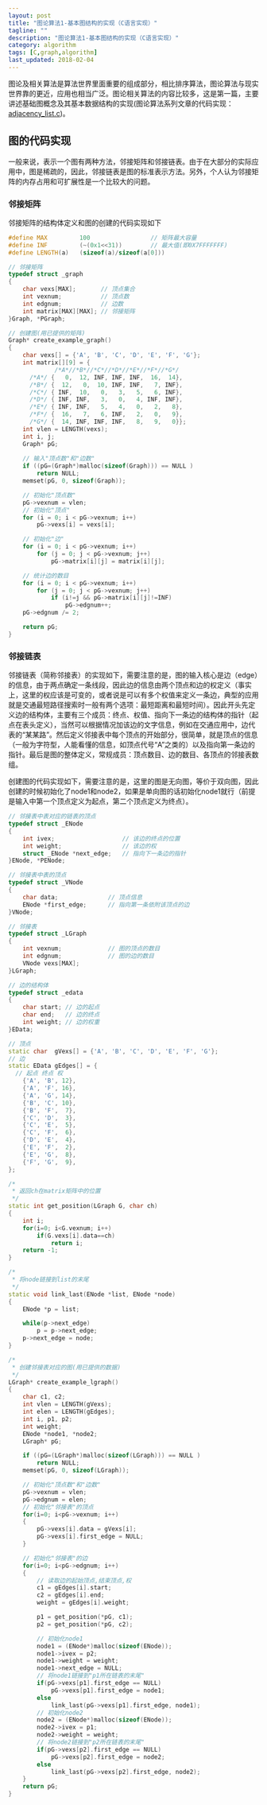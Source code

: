 ```yaml
---
layout: post
title: "图论算法1-基本图结构的实现（C语言实现）"
tagline: ""
description: "图论算法1-基本图结构的实现（C语言实现）"
category: algorithm
tags: [C,graph,algorithm]
last_updated: 2018-02-04
---
```


图论及相关算法是算法世界里面重要的组成部分，相比排序算法，图论算法与现实世界靠的更近，应用也相当广泛。图论相关算法的内容比较多，这是第一篇，主要讲述基础图概念及其基本数据结构的实现(图论算法系列文章的代码实现：[adjacency_list.c]({{site.url}}/assets/adjacency_list.c))。

## 图的代码实现
一般来说，表示一个图有两种方法，邻接矩阵和邻接链表。由于在大部分的实际应用中，图是稀疏的，因此，邻接链表是图的标准表示方法。另外，个人认为邻接矩阵的内存占用和可扩展性是一个比较大的问题。
### 邻接矩阵
邻接矩阵的结构体定义和图的创建的代码实现如下
```C++
#define MAX         100                 // 矩阵最大容量
#define INF         (~(0x1<<31))        // 最大值(即0X7FFFFFFF)
#define LENGTH(a)   (sizeof(a)/sizeof(a[0]))

// 邻接矩阵
typedef struct _graph
{
    char vexs[MAX];       // 顶点集合
    int vexnum;           // 顶点数
    int edgnum;           // 边数
    int matrix[MAX][MAX]; // 邻接矩阵
}Graph, *PGraph;

// 创建图(用已提供的矩阵)
Graph* create_example_graph()
{
    char vexs[] = {'A', 'B', 'C', 'D', 'E', 'F', 'G'};
    int matrix[][9] = {
             /*A*//*B*//*C*//*D*//*E*//*F*//*G*/
      /*A*/ {   0,  12, INF, INF, INF,  16,  14},
      /*B*/ {  12,   0,  10, INF, INF,   7, INF},
      /*C*/ { INF,  10,   0,   3,   5,   6, INF},
      /*D*/ { INF, INF,   3,   0,   4, INF, INF},
      /*E*/ { INF, INF,   5,   4,   0,   2,   8},
      /*F*/ {  16,   7,   6, INF,   2,   0,   9},
      /*G*/ {  14, INF, INF, INF,   8,   9,   0}};
    int vlen = LENGTH(vexs);
    int i, j;
    Graph* pG;
    
    // 输入"顶点数"和"边数"
    if ((pG=(Graph*)malloc(sizeof(Graph))) == NULL )
        return NULL;
    memset(pG, 0, sizeof(Graph));

    // 初始化"顶点数"
    pG->vexnum = vlen;
    // 初始化"顶点"
    for (i = 0; i < pG->vexnum; i++)
        pG->vexs[i] = vexs[i];

    // 初始化"边"
    for (i = 0; i < pG->vexnum; i++)
        for (j = 0; j < pG->vexnum; j++)
            pG->matrix[i][j] = matrix[i][j];

    // 统计边的数目
    for (i = 0; i < pG->vexnum; i++)
        for (j = 0; j < pG->vexnum; j++)
            if (i!=j && pG->matrix[i][j]!=INF)
                pG->edgnum++;
    pG->edgnum /= 2;

    return pG;
}
```
### 邻接链表
邻接链表（简称邻接表）的实现如下，需要注意的是，图的输入核心是边（edge）的信息，由于两点确定一条线段，因此边的信息由两个顶点和边的权定义（事实上，这里的权应该是可变的，或者说是可以有多个权值来定义一条边，典型的应用就是交通最短路径搜索时一般有两个选项：最短距离和最短时间）。因此开头先定义边的结构体，主要有三个成员：终点、权值、指向下一条边的结构体的指针（起点在表头定义），当然可以根据情况加该边的文字信息，例如在交通应用中，边代表的“某某路”。然后定义邻接表中每个顶点的开始部分，很简单，就是顶点的信息（一般为字符型，人能看懂的信息，如顶点代号“A”之类的）以及指向第一条边的指针。最后是图的整体定义，常规成员：顶点数目、边的数目、各顶点的邻接表数组。

创建图的代码实现如下，需要注意的是，这里的图是无向图，等价于双向图，因此创建的时候初始化了node1和node2，如果是单向图的话初始化node1就行（前提是输入中第一个顶点定义为起点，第二个顶点定义为终点）。

```C++
// 邻接表中表对应的链表的顶点
typedef struct _ENode
{
    int ivex;                   // 该边的终点的位置
    int weight;                 // 该边的权
    struct _ENode *next_edge;   // 指向下一条边的指针
}ENode, *PENode;

// 邻接表中表的顶点
typedef struct _VNode
{
    char data;              // 顶点信息
    ENode *first_edge;      // 指向第一条依附该顶点的边
}VNode;

// 邻接表
typedef struct _LGraph
{
    int vexnum;             // 图的顶点的数目
    int edgnum;             // 图的边的数目
    VNode vexs[MAX];
}LGraph;

// 边的结构体
typedef struct _edata
{
    char start; // 边的起点
    char end;   // 边的终点
    int weight; // 边的权重
}EData;

// 顶点
static char  gVexs[] = {'A', 'B', 'C', 'D', 'E', 'F', 'G'};
// 边
static EData gEdges[] = {
  // 起点 终点 权
    {'A', 'B', 12}, 
    {'A', 'F', 16}, 
    {'A', 'G', 14}, 
    {'B', 'C', 10}, 
    {'B', 'F',  7}, 
    {'C', 'D',  3}, 
    {'C', 'E',  5}, 
    {'C', 'F',  6}, 
    {'D', 'E',  4}, 
    {'E', 'F',  2}, 
    {'E', 'G',  8}, 
    {'F', 'G',  9}, 
};

/*
 * 返回ch在matrix矩阵中的位置
 */
static int get_position(LGraph G, char ch)
{
    int i;
    for(i=0; i<G.vexnum; i++)
        if(G.vexs[i].data==ch)
            return i;
    return -1;
}

/*
 * 将node链接到list的末尾
 */
static void link_last(ENode *list, ENode *node)
{
    ENode *p = list;

    while(p->next_edge)
        p = p->next_edge;
    p->next_edge = node;
}

/*
 * 创建邻接表对应的图(用已提供的数据)
 */
LGraph* create_example_lgraph()
{
    char c1, c2;
    int vlen = LENGTH(gVexs);
    int elen = LENGTH(gEdges);
    int i, p1, p2;
    int weight;
    ENode *node1, *node2;
    LGraph* pG;

    if ((pG=(LGraph*)malloc(sizeof(LGraph))) == NULL )
        return NULL;
    memset(pG, 0, sizeof(LGraph));

    // 初始化"顶点数"和"边数"
    pG->vexnum = vlen;
    pG->edgnum = elen;
    // 初始化"邻接表"的顶点
    for(i=0; i<pG->vexnum; i++)
    {
        pG->vexs[i].data = gVexs[i];
        pG->vexs[i].first_edge = NULL;
    }

    // 初始化"邻接表"的边
    for(i=0; i<pG->edgnum; i++)
    {
        // 读取边的起始顶点,结束顶点,权
        c1 = gEdges[i].start;
        c2 = gEdges[i].end;
        weight = gEdges[i].weight;

        p1 = get_position(*pG, c1);
        p2 = get_position(*pG, c2);

        // 初始化node1
        node1 = (ENode*)malloc(sizeof(ENode));
        node1->ivex = p2;
        node1->weight = weight;
        node1->next_edge = NULL;
        // 将node1链接到"p1所在链表的末尾"
        if(pG->vexs[p1].first_edge == NULL)
            pG->vexs[p1].first_edge = node1;
        else
            link_last(pG->vexs[p1].first_edge, node1);
        // 初始化node2
        node2 = (ENode*)malloc(sizeof(ENode));
        node2->ivex = p1;
        node2->weight = weight;
        // 将node2链接到"p2所在链表的末尾"
        if(pG->vexs[p2].first_edge == NULL)
            pG->vexs[p2].first_edge = node2;
        else
            link_last(pG->vexs[p2].first_edge, node2);
    }
    return pG;
}
```




